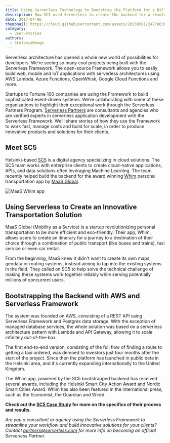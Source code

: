 ```yaml
---
title: Using Serverless Technology to Bootstrap the Platform for a Billion Dollar Business Opportunity
description: How SC5 used Serverless to create the backend for a revolutionary transportation app.
date: 2017-04-06
thumbnail: https://cloud.githubusercontent.com/assets/20538501/24770638/45a78f82-1ad0-11e7-97c5-7cfed24d1e9b.png
category:
  - user-stories
authors:
  - StefanieMonge
---
```

Serverless architecture has opened a whole new world of possibilities for developers. We’re seeing so many cool projects being built with the Serverless Framework. The open-source Framework allows you to easily build web, mobile and IoT applications with serverless architectures using AWS Lambda, Azure Functions, OpenWhisk, Google Cloud Functions and more.

Startups to Fortune 100 companies are using the Framework to build sophisticated event-driven systems. We’re collaborating with some of these organizations to highlight their exceptional work through the Serverless Partners Program. [Serverless Partners](https://serverless.com/partners/) are consultants and agencies who are verified experts in serverless application development with the Serverless Framework. We’ll share stories of how they use the Framework to work fast, manage costs and build for scale, in order to produce innovative products and solutions for their clients.

## Meet SC5

Helsinki-based [SC5](https://sc5.io/) is a digital agency specializing in cloud solutions. The SC5 team works with enterprise clients to create cloud-native applications, APIs, and data solutions often leveraging Machine Learning. The team recently helped build the backend for the award winning [Whim](http://whimapp.com/fi-en/) personal transportation app by [MaaS Global](http://maas.global/).

<img src="https://s3-us-west-2.amazonaws.com/assets.site.serverless.com/partners/maas-whim-app.png" alt="MaaS Whim app" />

## Using Serverless to Create an Innovative Transportation Solution

MaaS Global (Mobility as a Service) is a startup revolutionizing personal transportation to be more efficient and eco-friendly. Their app, Whim, allows users to create an itinerary for a journey to a destination of their choice through a combination of public transport (like buses and trains), taxi service or even car rental.

From the beginning, MaaS knew it didn't want to create its own maps, geodata or routing systems, instead aiming to tap into the existing systems in the field. They called on SC5 to help solve the technical challenge of making these systems work together reliably while serving potentially millions of concurrent users.

## Bootstrapping the Backend with AWS and Serverless Framework

The system was founded on AWS, consisting of a REST API using Serverless Framework and Postgres data storage. With the exception of managed database services, the whole solution was based on a serverless architecture pattern with Lambda and API Gateway, allowing it to scale infinitely out-of-the-box.

The first end-to-end version, consisting of the full flow of finding a route to getting a taxi ordered, was demoed to investors just four months after the start of the project. Since then the platform has launched in public beta in the Helsinki area, and it's currently expanding internationally to the United Kingdom.

The Whim app, powered by the SC5 bootstrapped backend has received several awards, including the Helsinki Smart City Action Award and Nordic Smart Cities Award. Whim has also been featured in the international press, such as the Economist, the Guardian and Wired.

**Check out the [SC5 Case Study](https://serverless.com/learn/bootstrapping-the-platform-for-a-billion-dollar-business-opportunity/) for more on the specifics of their process and results.**

*Are you a consultant or agency using the Serverless Framework to streamline your workflow and build innovative solutions for your clients? Contact partners@serverless.com for more info on becoming an official Serverless Partner.*
